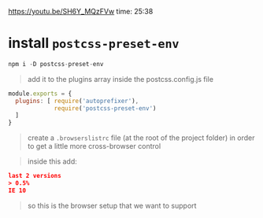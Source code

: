 https://youtu.be/SH6Y_MQzFVw   time: 25:38

# install `postcss-preset-env`

```js
npm i -D postcss-preset-env

```

> add it to the plugins array inside the postcss.config.js file

```js
module.exports = {
  plugins: [ require('autoprefixer'),
             require('postcss-preset-env')
  ]
}
```

> create a `.browserslistrc` file  (at the root of the project folder) in order to get a little more cross-browser control

> inside this add:

```json
last 2 versions
> 0.5%
IE 10
```

> so this is the browser setup that we want to support



